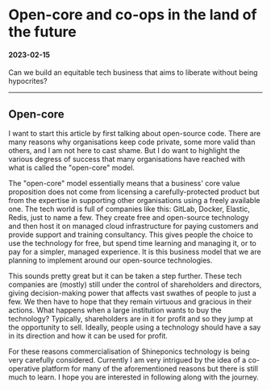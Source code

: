# Open-core and co-ops in the land of the future

<h4 id="date">2023-02-15</h4>
<p id="desc">Can we build an equitable tech business that aims to liberate without being hypocrites?</p>

<hr>

## Open-core

I want to start this article by first talking about open-source code. There are many reasons why organisations keep code private, some more valid than others, and I am not here to cast shame. But I do want to highlight the various degress of success that many organisations have reached with what is called the "open-core" model. 

The "open-core" model essentially means that a business' core value proposition does not come from licensing a carefully-protected product but from the expertise in supporting other organisations using a freely available one. The tech world is full of companies like this: GitLab, Docker, Elastic, Redis, just to name a few. They create free and open-source technology and then host it on managed cloud infrastructure for paying customers and provide support and training consultancy. This gives people the choice to use the technology for free, but spend time learning and managing it, or to pay for a simpler, managed experience. It is this business model that we are planning to implement around our open-source technologies.

This sounds pretty great but it can be taken a step further. These tech companies are (mostly) still under the control of shareholders and directors, giving decision-making power that affects vast swathes of people to just a few. We then have to hope that they remain virtuous and gracious in their actions. What happens when a large institution wants to buy the technology? Typically, shareholders are in it for profit and so they jump at the opportunity to sell. Ideally, people using a technology should have a say in its direction and how it can be used for profit.

For these reasons commercialisation of Shineponics technology is being very carefully considered. Currently I am very intrigued by the idea of a co-operative platform for many of the aforementioned reasons but there is still much to learn. I hope you are interested in following along with the journey. 